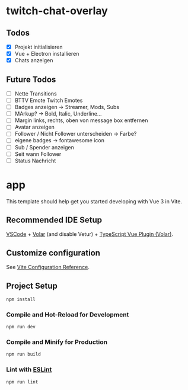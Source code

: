 # twitch-chat-overlay

## Todos
- [x] Projekt initialisieren
- [x] Vue + Electron installieren
- [x] Chats anzeigen

## Future Todos
- [ ] Nette Transitions
- [ ] BTTV Emote Twitch Emotes
- [ ] Badges anzeigen -> Streamer, Mods, Subs
- [ ] MArkup? -> Bold, Italic, Underline...
- [ ] Margin links, rechts, oben von message box entfernen
- [ ] Avatar anzeigen
- [ ] Follower / Nicht Follower unterscheiden -> Farbe?
- [ ] eigene badges -> fontawesome icon
- [ ] Sub / Spender anzeigen
- [ ] Seit wann Follower
- [ ] Status Nachricht

# app

This template should help get you started developing with Vue 3 in Vite.

## Recommended IDE Setup

[VSCode](https://code.visualstudio.com/) + [Volar](https://marketplace.visualstudio.com/items?itemName=johnsoncodehk.volar) (and disable Vetur) + [TypeScript Vue Plugin (Volar)](https://marketplace.visualstudio.com/items?itemName=johnsoncodehk.vscode-typescript-vue-plugin).

## Customize configuration

See [Vite Configuration Reference](https://vitejs.dev/config/).

## Project Setup

```sh
npm install
```

### Compile and Hot-Reload for Development

```sh
npm run dev
```

### Compile and Minify for Production

```sh
npm run build
```

### Lint with [ESLint](https://eslint.org/)

```sh
npm run lint
```
